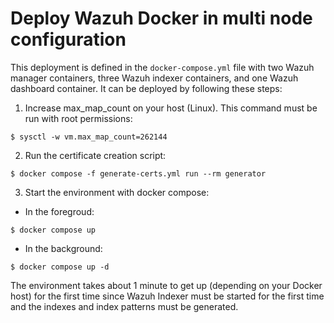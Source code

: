 # Deploy Wazuh Docker in multi node configuration

This deployment is defined in the `docker-compose.yml` file with two Wazuh manager containers, three Wazuh indexer containers, and one Wazuh dashboard container. It can be deployed by following these steps:

1) Increase max_map_count on your host (Linux). This command must be run with root permissions:
```
$ sysctl -w vm.max_map_count=262144
```
2) Run the certificate creation script:
```
$ docker compose -f generate-certs.yml run --rm generator
```
3) Start the environment with docker compose:

- In the foregroud:
```
$ docker compose up
```

- In the background:
```
$ docker compose up -d
```


The environment takes about 1 minute to get up (depending on your Docker host) for the first time since Wazuh Indexer must be started for the first time and the indexes and index patterns must be generated.
